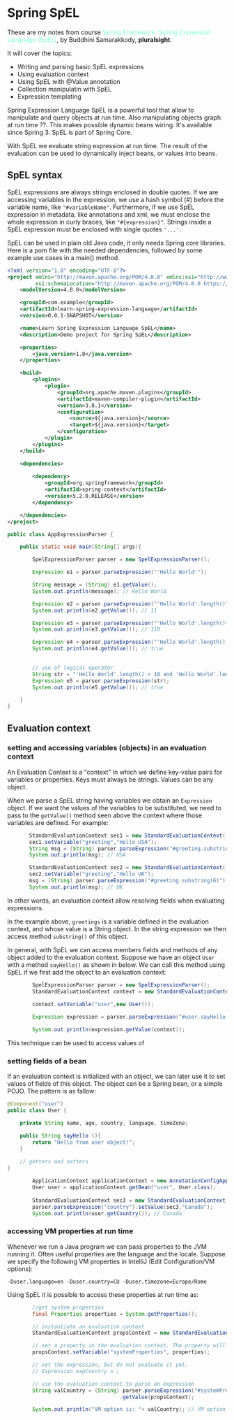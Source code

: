# Spring SpEL 
These are my notes from course <span style="color:aquamarine">Spring Framework: Spring Expression Language (SpEL)</span>, by Buddhini Samarakkody, **pluralsight**.

It will cover the topics:
- Writing and parsing basic SpEL expressions
- Using evaluation context
- Using SpEL with @Value annotation
- Collection manipulatin with SpEL
- Expression templating

Spring Expression Language SpEL is a powerful tool that allow to manipulate and query objects at run time. Also manipulating objects graph at run time ??. This makes possible dynamic beans wiring. It's available since Spring 3. SpEL is part of Spring Core.

With SpEL we evaluate string expression at run time. The result of the evaluation can be used to dynamically inject beans,  or values into beans.

## SpEL syntax
SpEL expressions are always strings enclosed in double quotes. If we are accessing variables in the expression, we use a hash symbol (#) before the variable name, like `"#variableName"`. Furthermore, if we use SpEL expression in metadata, like annotations and xml, we must enclose the whole expression in curly braces, like `"#{expression}"`. Strings inside a SpEL expression must be enclosed with single quotes `'...'`.  

SpEL can be used in plain old Java code, it only needs Spring core libraries. Here is a pom file with the needed dependencies, followed by some example use cases in a main() method.

```xml
<?xml version="1.0" encoding="UTF-8"?>
<project xmlns="http://maven.apache.org/POM/4.0.0" xmlns:xsi="http://www.w3.org/2001/XMLSchema-instance"
         xsi:schemaLocation="http://maven.apache.org/POM/4.0.0 https://maven.apache.org/xsd/maven-4.0.0.xsd">
    <modelVersion>4.0.0</modelVersion>

    <groupId>com.example</groupId>
    <artifactId>learn-spring-expression-language</artifactId>
    <version>0.0.1-SNAPSHOT</version>

    <name>Learn Spring Expression Language SpEL</name>
    <description>Demo project for Spring SpEL</description>

    <properties>
        <java.version>1.8</java.version>
    </properties>

    <build>
        <plugins>
            <plugin>
                <groupId>org.apache.maven.plugins</groupId>
                <artifactId>maven-compiler-plugin</artifactId>
                <version>3.8.1</version>
                <configuration>
                    <source>${java.version}</source>
                    <target>${java.version}</target>
                </configuration>
            </plugin>
        </plugins>
    </build>

    <dependencies>
     
        <dependency>
            <groupId>org.springframework</groupId>
            <artifactId>spring-context</artifactId>
            <version>5.2.0.RELEASE</version>
        </dependency>

    </dependencies>
</project>
```

```java
public class AppExpressionParser {

    public static void main(String[] args){

        SpelExpressionParser parser = new SpelExpressionParser();

        Expression e1 = parser.parseExpression("'Hello World'");

        String message = (String) e1.getValue();
        System.out.println(message); // Hello World

        Expression e2 = parser.parseExpression("'Hello World'.length()");
        System.out.println(e2.getValue()); // 11

        Expression e3 = parser.parseExpression("'Hello World'.length()*10");
        System.out.println(e3.getValue()); // 110

        Expression e4 = parser.parseExpression("'Hello World'.length() > 10");
        System.out.println(e4.getValue()); // true

        
        // use of logical operator
        String str = "'Hello World'.length() > 10 and 'Hello World'.length()<20";
        Expression e5 = parser.parseExpression(str);
        System.out.println(e5.getValue()); // true

    }
}
```

## Evaluation context

### setting and accessing variables (objects) in an evaluation context
An Evaluation Context is a "context" in which we define key-value pairs for variables or properties. Keys must always be strings. Values can be any object.

When we parse a SpEL string having variables we obtain an `Expression` object. If we want the values of the variables to be substituted, we need to pass to the `getValue()` method seen above the context where those variables are defined.  For example:
 ```java
        StandardEvaluationContext sec1 = new StandardEvaluationContext();
        sec1.setVariable("greeting","Hello USA");
        String msg = (String) parser.parseExpression("#greeting.substring(6)").getValue(sec1);
        System.out.println(msg); // USA

        StandardEvaluationContext sec2 = new StandardEvaluationContext();
        sec2.setVariable("greeting","Hello UK");
        msg = (String) parser.parseExpression("#greeting.substring(6)").getValue(sec2);
        System.out.println(msg); // UK
```
In other words, an evaluation context allow resolving fields when evaluating expressions.

In the example above, `greetings` is a variable defined in the evaluation context, and whose value is a String object. In the string expression we then access method `substring()` of this object. 

In general, with SpEL we can access members fields and methods of any object added to the evaluation context. Suppose we have an object `User` with a method `sayHello()` as shown in below. We can call this method using SpEL if we first add the object to an evaluation context:
```java
        SpelExpressionParser parser = new SpelExpressionParser();
        StandardEvaluationContext context = new StandardEvaluationContext();
        
        context.setVariable("user",new User());

        Expression expression = parser.parseExpression("#user.sayHello()");

        System.out.println(expression.getValue(context));
```

This technique can be used to access values of 

### setting fields of a bean
If an evaluation context is initialized with an object, we can later use it to set values of fields of this object. The object can be a Spring bean, or a simple POJO. The pattern is as fallow:
```java
@Component("user")
public class User {

    private String name, age, country, language, timeZone;

    public String sayHello (){
        return "Hello from user object!";
    }
    
    // getters and setters
}
```
```java
        ApplicationContext applicationContext = new AnnotationConfigApplicationContext(AppConfig.class);
        User user = applicationContext.getBean("user", User.class);
   
        StandardEvaluationContext sec3 = new StandardEvaluationContext(user);
        parser.parseExpression("country").setValue(sec3,"Canada");
        System.out.println(user.getCountry()); // Canada
```

### accessing VM properties at run time
Whenever we run a Java program we can pass properties to the JVM running it. Often useful properties are the language and the locale. Suppose we specify the following VM properties in IntelliJ (Edit Configuration/VM options):
```text
-Duser.language=en -Duser.country=CU -Duser.timezone=Europe/Rome
```

Using SpEL it is possible to access these properties at run time as:
```java
        //get system properties
        final Properties properties = System.getProperties();

        // instantiate an evaluation context
        StandardEvaluationContext propsContext = new StandardEvaluationContext();

        // set a property in the evaluation context. The property will be of type java.util.Properties
        propsContext.setVariable("systemProperties", properties);

        // set the expression, but do not evaluate it yet.
        // Expression expCountry = ;

        // use the evaluation context to parse an expression
        String valCountry = (String) parser.parseExpression("#systemProperties['user.country']")
                                    .getValue(propsContext);

        System.out.println("VM option is: "+ valCountry); // VM option is: CU
```


